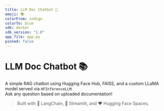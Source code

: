 ```yaml
---
title: LLM Doc Chatbot 🤖
emoji: 📚
colorFrom: indigo
colorTo: blue
sdk: docker
sdk_version: "1.0"
app_file: app.py
pinned: false
---
```


# LLM Doc Chatbot 📚

A simple RAG chatbot using Hugging Face Hub, FAISS, and a custom LLaMA model served via `HFInferenceLLM`.  
Ask any question based on uploaded documentation!

> Built with 🧠 LangChain, 🐍 Streamlit, and ❤️ Hugging Face Spaces.
